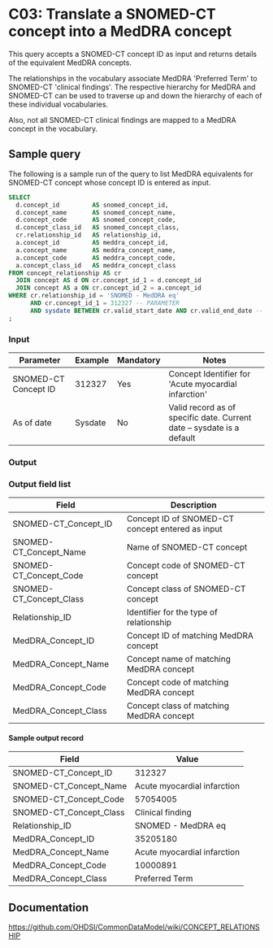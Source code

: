 # C03: Translate a SNOMED-CT concept into a MedDRA concept

This query accepts a SNOMED-CT concept ID as input and returns details of the equivalent MedDRA concepts.

The relationships in the vocabulary associate MedDRA 'Preferred Term' to SNOMED-CT 'clinical findings'. The respective hierarchy for MedDRA and SNOMED-CT can be used to traverse up and down the hierarchy of each of these individual vocabularies.

Also, not all SNOMED-CT clinical findings are mapped to a MedDRA concept in the vocabulary.

## Sample query

The following is a sample run of the query to list MedDRA equivalents for SNOMED-CT concept whose concept ID is entered as input.

```sql
SELECT
  d.concept_id         AS snomed_concept_id,
  d.concept_name       AS snomed_concept_name,
  d.concept_code       AS snomed_concept_code,
  d.concept_class_id   AS snomed_concept_class,
  cr.relationship_id   AS relationship_id,
  a.concept_id         AS meddra_concept_id,
  a.concept_name       AS meddra_concept_name,
  a.concept_code       AS meddra_concept_code,
  a.concept_class_id   AS meddra_concept_class
FROM concept_relationship AS cr
  JOIN concept AS d ON cr.concept_id_1 = d.concept_id
  JOIN concept AS a ON cr.concept_id_2 = a.concept_id
WHERE cr.relationship_id = 'SNOMED - MedDRA eq'
      AND cr.concept_id_1 = 312327 -- PARAMETER
      AND sysdate BETWEEN cr.valid_start_date AND cr.valid_end_date -- PARAMETER
;
```

### Input

|  Parameter |  Example |  Mandatory |  Notes |
| --- | --- | --- | --- |
|  SNOMED-CT Concept ID |  312327 |  Yes | Concept Identifier for 'Acute myocardial infarction' |
|  As of date |  Sysdate |  No | Valid record as of specific date. Current date – sysdate is a default |

### Output

### Output field list

|  Field |  Description |
| --- | --- |
|  SNOMED-CT_Concept_ID |  Concept ID of SNOMED-CT concept entered as input |
|  SNOMED-CT_Concept_Name |  Name of SNOMED-CT concept |
|  SNOMED-CT_Concept_Code |  Concept code of SNOMED-CT concept |
|  SNOMED-CT_Concept_Class |  Concept class of SNOMED-CT concept |
|  Relationship_ID |  Identifier for the type of relationship |
|  MedDRA_Concept_ID |  Concept ID of matching MedDRA concept |
|  MedDRA_Concept_Name |  Concept name of matching MedDRA concept |
|  MedDRA_Concept_Code |  Concept code of matching MedDRA concept |
|  MedDRA_Concept_Class |  Concept class of matching MedDRA concept |

#### Sample output record

|  Field |  Value |
| --- | --- |
|  SNOMED-CT_Concept_ID |  312327 |
|  SNOMED-CT_Concept_Name |  Acute myocardial infarction |
|  SNOMED-CT_Concept_Code |  57054005 |
|  SNOMED-CT_Concept_Class |  Clinical finding |
|  Relationship_ID |  SNOMED - MedDRA eq |
|  MedDRA_Concept_ID |  35205180 |
|  MedDRA_Concept_Name |  Acute myocardial infarction |
|  MedDRA_Concept_Code |  10000891 |
|  MedDRA_Concept_Class |  Preferred Term |

## Documentation
https://github.com/OHDSI/CommonDataModel/wiki/CONCEPT_RELATIONSHIP
